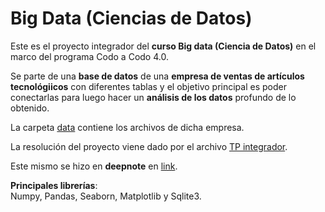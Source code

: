 # Big Data (Ciencias de Datos)
Este es el proyecto integrador del **curso Big data (Ciencia de Datos)** en el marco del programa Codo a Codo 4.0.

Se parte de una **base de datos** de una **empresa de ventas de artículos tecnológiicos** con diferentes tablas y el objetivo principal es poder conectarlas para luego hacer un **análisis de los datos** profundo de lo obtenido.

La carpeta [data](https://github.com/LautaroOchotorena/Big-Data-Ciencias-de-Datos-Codo-a-Codo-4.0/tree/main/data) contiene los archivos de dicha empresa.

La resolución del proyecto viene dado por el archivo [TP integrador](https://github.com/LautaroOchotorena/Big-Data-Ciencias-de-Datos-Codo-a-Codo-4.0/blob/main/TP%20integrador.ipynb).

Este mismo se hizo en **deepnote** en [link](https://deepnote.com/@lautaro-ochotorena-d787/TP-Final-Integrador-d6184b2a-f349-406f-adc8-df2039bd5ffc).

**Principales librerías**:<br>
Numpy, Pandas, Seaborn, Matplotlib y Sqlite3.




